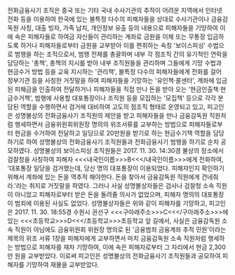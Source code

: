전화금융사기 조직은 중국 또는 기타 국내 수사기관의 추적이 어려운 지역에서 인터넷 전화 등을 이용하여 한국에 있는 불특정 다수의 피해자들을 상대로 수사기관이나 금융감독원 사칭, 대출 빙자, 가족 납치, 개인정보 유출 등의 내용으로 피해자들을 기망하여 이에 속은 피해자들로 하여금 자신들이 관리하는 계좌로 금원을 이체 또는 무통장 입금하도록 하거나 피해자들로부터 금원을 교부받아 이를 편취하는 속칭 '보이스피싱' 수법으로 범행을 하는 조직으로서, 범행 전체를 총괄하며 내부 각 점조직 간의 유기적인 연락을 담당하는 '총책', 총책의 지시를 받아 내부 조직원들을 관리하며 그들에게 기망 수법과 현금수거 방법 등을 교육 지시하는 '관리책', 불특정 다수의 피해자들에게 전화를 걸어 정부기관 등을 사칭한 거짓말을 하여 피해자들을 기망하는 '유인책·콜센터', 계좌에 입금된 피해금을 인출하여 전달하거나 피해자들을 직접 만나 돈을 받아 오는 '현금인출책·현금수거책', 범행에 사용할 대포통장이나 조직원 등을 모집하는 '모집책' 등으로 각각 분담된 역할을 수행하면서 검거에 대비하여 고도의 점조직 형태로 운영되고 있고, 피고인은 성명불상의 전화금융사기 조직원의 제안을 받고 피해자들을 만나 금융감독원 직원처럼 행세하면서 금융위원회위원장 명의의 위조서류를 교부하는 방법으로 피해자들로부터 현금을 수거하여 전달하고 일당으로 20만원을 받기로 하는 현금수기책 역할을 담당하기로 하여 성명불상의 전화금융사기 조직원들과 전화금융사기 범행을 하기로 순차 공모하였다.
성명불상의 보이스피싱 조직원들은 2017. 11. 30. 14:30경 불상의 장소에서 검찰청을 사칭하여 피해자 <<<내국인이름>>>B<<</내국인이름>>>에게 전화하여, '대포통장 일당을 검거했는데, 당신 명의 대포통장이 이용되었다. 피해자인지 확인하기 위해서 계좌에 있는 돈을 역추적 해야한다. 돈을 찾아서 금융감독원 직원에게 건네줘라.'라는 취지로 거짓말을 하였다. 그러나 사실 성명불상자들은 검사나 검찰청 소속 직원이 아니었고 피해자로부터 받은 돈을 돌려줄 의사가 없었으며, 피해자 명의의 대포통장이 범죄에 이용된 사실도 없었다.
성명불상자들은 위와 같이 피해자를 기망하고, 피고인은 2017. 11. 30. 18:55경 수원시 권선구 <<<구아래주소>>>C<<</구아래주소>>>에 있는 <<<초등학교>>>D<<</초등학교>>>초등학교 앞 길에서, 사실은 금융감독원 소속 직원이 아님에도 금융위원회 위원장 명의로 된 '금융범죄 금융계좌 추적 민원'이라는 제목의 위조 서류 1장을 피해자에게 교부하면서 마치 금융감독원 소속 직원처럼 행세하는 방법으로 피해자를 재차 기망하여, 이에 속은 피해자로부터 그 자리에서 현금 2,300만 원을 교부받았다.
이로써 피고인은 성명불상의 전화금융사기 조직원들과 공모하여 피해자를 기망하여 재물을 교부받았다.